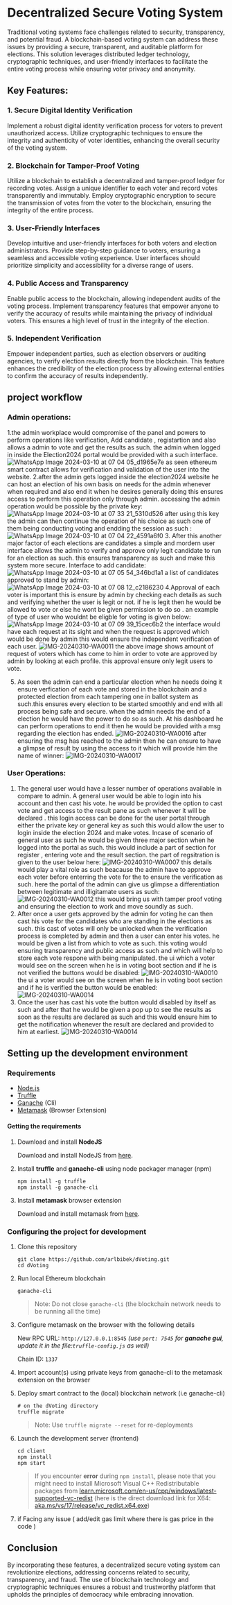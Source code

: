 # Decentralized Secure Voting System

Traditional voting systems face challenges related to security, transparency, and potential fraud. A blockchain-based voting system can address these issues by providing a secure, transparent, and auditable platform for elections. This solution leverages distributed ledger technology, cryptographic techniques, and user-friendly interfaces to facilitate the entire voting process while ensuring voter privacy and anonymity.

## Key Features:

### 1. Secure Digital Identity Verification

Implement a robust digital identity verification process for voters to prevent unauthorized access. Utilize cryptographic techniques to ensure the integrity and authenticity of voter identities, enhancing the overall security of the voting system.

### 2. Blockchain for Tamper-Proof Voting

Utilize a blockchain to establish a decentralized and tamper-proof ledger for recording votes. Assign a unique identifier to each voter and record votes transparently and immutably. Employ cryptographic encryption to secure the transmission of votes from the voter to the blockchain, ensuring the integrity of the entire process.

### 3. User-Friendly Interfaces

Develop intuitive and user-friendly interfaces for both voters and election administrators. Provide step-by-step guidance to voters, ensuring a seamless and accessible voting experience. User interfaces should prioritize simplicity and accessibility for a diverse range of users.

### 4. Public Access and Transparency

Enable public access to the blockchain, allowing independent audits of the voting process. Implement transparency features that empower anyone to verify the accuracy of results while maintaining the privacy of individual voters. This ensures a high level of trust in the integrity of the election.

### 5. Independent Verification

Empower independent parties, such as election observers or auditing agencies, to verify election results directly from the blockchain. This feature enhances the credibility of the election process by allowing external entities to confirm the accuracy of results independently.
## project workflow
   ### Admin  operations:
  1.the admin workplace would compromise of the panel and powers to perform operations like verification, Add candidate , registartion  and also allows a admin to vote and get the results  as such.
     the admin when logged in inside the Election2024 portal would be provided with a such interface.
     ![WhatsApp Image 2024-03-10 at 07 04 05_d1965e7e](https://github.com/jinit07/Election2024/assets/109467924/3059d459-57ed-477d-81ed-275c7c50f6a7)
     as seen ethereum smart contract allows for verification and validation of the user into the website.
2.after the admin gets logged inside the election2024 website he  can host an election of his own basis on needs for the admin whenever when required and also end it when he desires generally doing this
     ensures access to perform this operation only  through admin. accessing the admin operation would be possible by the  private key:
     ![WhatsApp Image 2024-03-10 at 07 33 21_5310d526](https://github.com/jinit07/Election2024/assets/109467924/09f95438-c2e0-4e29-82d7-ba69851a37b9)
     after using this key the admin can then continue the operation of his choice as such one of them being conducting voting and endding the session as such :
     ![WhatsApp Image 2024-03-10 at 07 04 22_4591a6f0](https://github.com/jinit07/Election2024/assets/109467924/4f0b9ec5-f998-4324-8242-a92315d1c7f8)
3. After this another major factor of each elections are candidates a simple and mordern user interface allows the admin to verify and approve only legit candidate to run for an election as such.
     this ensures transparency as such and make this system more secure.
     Interface to add candidate:
     ![WhatsApp Image 2024-03-10 at 07 05 54_346bd1a1](https://github.com/jinit07/Election2024/assets/109467924/f2c8fd77-b163-4ecf-8c7b-a758402283ca)
     a list of candidates approved to stand  by admin:
     ![WhatsApp Image 2024-03-10 at 07 08 12_c2186230](https://github.com/jinit07/Election2024/assets/109467924/51958f05-b89b-40bd-a427-297df77d3621)
4.Approval of each voter is important this is ensure by admin by checking each details as such and verifying whether the user is legit or not. if he is legit then  he would be allowed to vote 
     or else he wont be given permission to do so . 
     an example of  type  of user who wouldnt be eligble for voting is given below:
     ![WhatsApp Image 2024-03-10 at 07 09 39_15cec6b2](https://github.com/jinit07/Election2024/assets/109467924/5f6e6b05-8ea0-4008-8ba3-c790efd4868d)
     the interface would have each  request at its sight and when the request is approved which would be done by admin  this would ensure the  independent verification of each user.
     ![IMG-20240310-WA0011](https://github.com/jinit07/Election2024/assets/109467924/21815022-e88c-44f4-90d5-8456098b3504)
     the above image shows amount of request of voters which has come to him in order to vote are approved by admin by looking at each profile.
     this approval ensure only legit users to vote.
    
5. As seen the admin can end a particular election when he needs doing it ensure verfication of each vote and stored in the blockchain and a protected election from each tampering one in
      ballot system as such.this ensures every election to be started smoothly and end with all process being safe and secure. when the admin needs the end of a election he would have the power
      to do so as such. At his dashboard he can perform operations to end it then he would be provided with a msg regarding the election has ended.
      ![IMG-20240310-WA0016](https://github.com/jinit07/Election2024/assets/109467924/b9ec8832-6399-4f74-b23e-9bd1b4e84626)
      after ensuring the msg has reached to the admin then he can ensure to have a glimpse of result by using the access to it which will provide him the name of winner:
      ![IMG-20240310-WA0017](https://github.com/jinit07/Election2024/assets/109467924/d8145f18-1c61-4be2-80d5-17dde2048d23)
### User Operations:
1. The general user would have a lesser number of operations available in compare to admin. A general user would be able to login into his account and then cast his vote.
    he would be provided the option to cast vote and get access to the result pane as such whenever it will be declared . this login access can be done for the user portal through
   either the private key or general key as such this would allow the user to login inside the election 2024 and make votes.
   Incase of scenario of general user as such he would be given  three major section when he logged into the portal as such.
   this would include  a  part of section for register , entering vote and the result section.
   the part of regsitration is given to the user below here:
  ![IMG-20240310-WA0007](https://github.com/jinit07/Election2024/assets/109467924/609a0dc9-34e2-47d7-a023-1ca8f90cda4b)
   this details would play a vital role as such beacause the admin  have to approve each voter before enterring the vote for the  to ensure the verification as such.
   here the portal of the admin can give us glimpse a differentiation between legitimate and illigitamate users as such:
   ![IMG-20240310-WA0012](https://github.com/jinit07/Election2024/assets/109467924/ba20f2a8-5fc2-4fdc-ba25-9acbdd663388)
   this would bring  us with tamper proof voting and ensuring the election to work and move soundly as such.
2. After once a user gets approved by the admin for voting he can then cast his vote for the candidates who are standing in the elections as such. this cast of votes will only be unlocked
   when the verification process is completed by admin and then a user can enter his votes. he would be given a list from which to vote as such. this voting would ensuring  transparency and
   public access as such and which will help to store each vote respone with being manipulated.
   the ui which a voter would see  on the screen when  he is in voting boot section and if he is not verified the buttons would be disabled:
   ![IMG-20240310-WA0010](https://github.com/jinit07/Election2024/assets/109467924/2ee54cfc-680c-4687-bc5a-d8ab39847cd3)
   the ui a voter would see on the screen when he is in voting boot section and if he is verified the button would be enabled:
   ![IMG-20240310-WA0014](https://github.com/jinit07/Election2024/assets/109467924/fea1a80f-aa26-4282-9242-03df0da72346)
3. Once the user has cast his vote the button would disabled by itself as such and after that he would be given a pop up to see the results as soon as the results are
  declared as such and this would ensure him to get the notification whenever the result are declared and provided to him at earliest.
![IMG-20240310-WA0014](https://github.com/jinit07/Election2024/assets/109467924/0c70b7f5-5ff2-4adb-a52e-3b0c5396312a)

## Setting up the development environment

### Requirements

- [Node.js](https://nodejs.org)
- [Truffle](https://www.trufflesuite.com/truffle)
- [Ganache](https://github.com/trufflesuite/ganache-cli) (Cli)
- [Metamask](https://metamask.io/) (Browser Extension)

#### Getting the requirements

1. Download and install **NodeJS**

   Download and install NodeJS from [here](https://nodejs.org/en/download/ "Go to official NodeJS download page.").

1. Install **truffle** and **ganache-cli** using node packager manager (npm)

   ```shell
   npm install -g truffle
   npm install -g ganache-cli
   ```

1. Install **metamask** browser extension

   Download and install metamask from [here](https://metamask.io/download "Go to official metamask download page.").

### Configuring the project for development

1. Clone this repository

   ```shell
   git clone https://github.com/arlbibek/dVoting.git
   cd dVoting
   ```

2. Run local Ethereum blockchain

   ```shell
   ganache-cli
   ```

   > Note: Do not close `ganache-cli` (the blockchain network needs to be running all the time)

3. Configure metamask on the browser with the following details

   New RPC URL: `http://127.0.0.1:8545` *(use `port: 7545` for **ganache gui**, update it in the file:`truffle-config.js` as well)*

   Chain ID: `1337`

4. Import account(s) using private keys from ganache-cli to the metamask extension on the browser

5. Deploy smart contract to the (local) blockchain network (i.e ganache-cli)

   ```shell
   # on the dVoting directory
   truffle migrate
   ```

   > Note: Use `truffle migrate --reset` for re-deployments

6. Launch the development server (frontend)

   ```shell
   cd client
   npm install
   npm start
   ```

   > If you encounter **error** during `npm install`, please note that you might need to install Microsoft Visual C++ Redistributable packages from [learn.microsoft.com/en-us/cpp/windows/latest-supported-vc-redist](https://learn.microsoft.com/en-us/cpp/windows/latest-supported-vc-redist?view=msvc-170) (here is the direct download link for X64: [aka.ms/vs/17/release/vc_redist.x64.exe](https://aka.ms/vs/17/release/vc_redist.x64.exe))

7. if Facing any issue ( add/edit gas limit where there is gas price in the code )
## Conclusion
By incorporating these features, a decentralized secure voting system can revolutionize elections, addressing concerns related to security, transparency, and fraud. The use of blockchain technology and cryptographic techniques ensures a robust and trustworthy platform that upholds the principles of democracy while embracing innovation.
